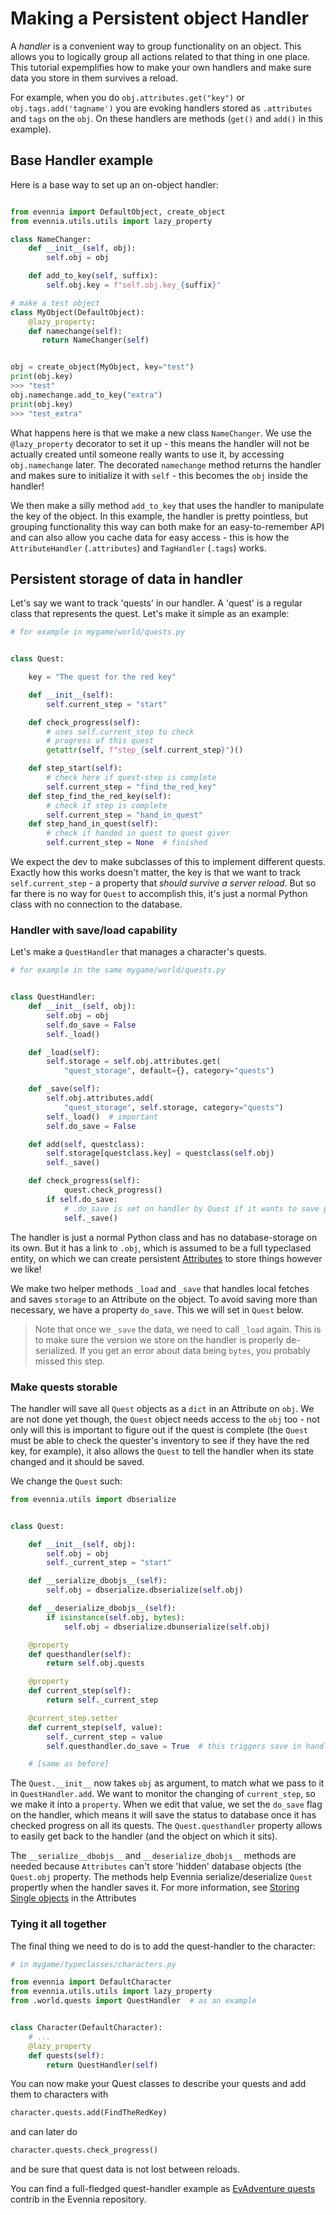 # Making a Persistent object Handler

A _handler_ is a convenient way to group functionality on an object. This allows you to logically group all actions related to that thing in one place. This tutorial expemplifies how to make your own handlers and make sure data you store in them survives a reload.

For example, when you do `obj.attributes.get("key")` or `obj.tags.add('tagname')` you are evoking handlers stored as `.attributes` and `tags` on the `obj`. On these handlers are methods (`get()` and `add()` in this example).

## Base Handler example

Here is a base way to set up an on-object handler:

```python

from evennia import DefaultObject, create_object
from evennia.utils.utils import lazy_property

class NameChanger:
    def __init__(self, obj):
        self.obj = obj

    def add_to_key(self, suffix):
        self.obj.key = f"self.obj.key_{suffix}"

# make a test object
class MyObject(DefaultObject):
    @lazy_property:
    def namechange(self):
       return NameChanger(self)


obj = create_object(MyObject, key="test")
print(obj.key)
>>> "test"
obj.namechange.add_to_key("extra")
print(obj.key)
>>> "test_extra"
```

What happens here is that we make a new class `NameChanger`. We use the
`@lazy_property` decorator to set it up - this means the handler will not be
actually created until someone really wants to use it, by accessing
`obj.namechange` later. The decorated `namechange` method returns the handler
and makes sure to initialize it with `self` - this becomes the `obj` inside the
handler!

We then make a silly method `add_to_key` that uses the handler to manipulate the
key of the object. In this example, the handler is pretty pointless, but
grouping functionality this way can both make for an easy-to-remember API and
can also allow you cache data for easy access - this is how the
`AttributeHandler` (`.attributes`) and `TagHandler` (`.tags`) works.

## Persistent storage of data in handler

Let's say we want to track 'quests' in our handler. A 'quest' is a regular class
that represents the quest. Let's make it simple as an example:

```python
# for example in mygame/world/quests.py


class Quest:

    key = "The quest for the red key"

    def __init__(self):
        self.current_step = "start"

    def check_progress(self):
        # uses self.current_step to check
        # progress of this quest
        getattr(self, f"step_{self.current_step}")()

    def step_start(self):
        # check here if quest-step is complete
        self.current_step = "find_the_red_key"
    def step_find_the_red_key(self):
        # check if step is complete
        self.current_step = "hand_in_quest"
    def step_hand_in_quest(self):
        # check if handed in quest to quest giver
        self.current_step = None  # finished

```


We expect the dev to make subclasses of this to implement different quests. Exactly how this works doesn't matter, the key is that we want to track `self.current_step` - a property that _should survive a server reload_. But so far there is no way for `Quest` to accomplish this, it's just a normal Python class with no connection to the database.

### Handler with save/load capability

Let's make a `QuestHandler` that manages a character's quests.

```python
# for example in the same mygame/world/quests.py


class QuestHandler:
    def __init__(self, obj):
        self.obj = obj
        self.do_save = False
        self._load()

    def _load(self):
        self.storage = self.obj.attributes.get(
            "quest_storage", default={}, category="quests")

    def _save(self):
        self.obj.attributes.add(
            "quest_storage", self.storage, category="quests")
        self._load()  # important
        self.do_save = False

    def add(self, questclass):
        self.storage[questclass.key] = questclass(self.obj)
        self._save()

    def check_progress(self):
            quest.check_progress()
        if self.do_save:
            # .do_save is set on handler by Quest if it wants to save progress
            self._save()

```

The handler is just a normal Python class and has no database-storage on its own. But it has a link to `.obj`, which is assumed to be a full typeclased entity, on which we can create persistent [Attributes](../Components/Attributes.md) to store things however we like!

We make two helper methods `_load` and
`_save` that handles local fetches and saves `storage` to an Attribute on the object.  To avoid saving more than necessary, we have a property `do_save`. This we will set in `Quest` below.

> Note that once we `_save` the data, we need to call `_load` again. This is to make sure the version we store on the handler is properly de-serialized. If you get an error about data being `bytes`, you probably missed this step.


### Make quests storable

The handler will save all `Quest` objects as a `dict` in an Attribute on `obj`. We are not done yet though, the `Quest` object needs access to the `obj` too - not only will this is important to figure out if the quest is complete (the `Quest` must be able to check the quester's inventory to see if they have the red key, for example), it also allows the `Quest` to tell the handler when its state changed and it should be saved.

We change the `Quest` such:

```python
from evennia.utils import dbserialize


class Quest:

    def __init__(self, obj):
        self.obj = obj
        self._current_step = "start"

    def __serialize_dbobjs__(self):
        self.obj = dbserialize.dbserialize(self.obj)

    def __deserialize_dbobjs__(self):
        if isinstance(self.obj, bytes):
            self.obj = dbserialize.dbunserialize(self.obj)

    @property
    def questhandler(self):
        return self.obj.quests

    @property
    def current_step(self):
        return self._current_step

    @current_step.setter
    def current_step(self, value):
        self._current_step = value
        self.questhandler.do_save = True  # this triggers save in handler!

    # [same as before]

```

The `Quest.__init__` now takes `obj` as argument, to match what we pass to it in
`QuestHandler.add`. We want to monitor the changing of `current_step`, so we
make it into a `property`. When we edit that value, we set the `do_save` flag on
the handler, which means it will save the status to database once it has checked
progress on all its quests. The `Quest.questhandler` property allows to easily
get back to the handler (and the object on which it sits).

The `__serialize__dbobjs__` and `__deserialize_dbobjs__` methods are needed
because `Attributes` can't store 'hidden' database objects (the `Quest.obj`
property. The methods help Evennia serialize/deserialize `Quest` propertly when
the handler saves it.  For more information, see [Storing Single
objects](../Components/Attributes.md#storing-single-objects) in the Attributes

### Tying it all together

The final thing we need to do is to add the quest-handler to the character:

```python
# in mygame/typeclasses/characters.py

from evennia import DefaultCharacter
from evennia.utils.utils import lazy_property
from .world.quests import QuestHandler  # as an example


class Character(DefaultCharacter):
    # ...
    @lazy_property
    def quests(self):
        return QuestHandler(self)

```


You can now make your Quest classes to describe your quests and add them to
characters with

```python
character.quests.add(FindTheRedKey)
```

and can later do

```python
character.quests.check_progress()
```

and be sure that quest data is not lost between reloads.

You can find a full-fledged quest-handler example as  [EvAdventure
quests](evennia.contribs.tutorials.evadventure.quests) contrib in the Evennia
repository.

